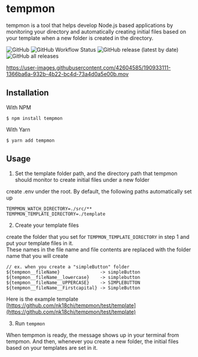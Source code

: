 # tempmon

tempmon is a tool that helps develop Node.js based applications by monitoring your directory and automatically creating initial files based on your template when a new folder is created in the directory.

![GitHub](https://img.shields.io/github/license/nk18chi/tempmon)
![GitHub Workflow Status](https://img.shields.io/github/workflow/status/nk18chi/tempmon/production)
![GitHub release (latest by date)](https://img.shields.io/github/v/release/nk18chi/tempmon)
![GitHub all releases](https://img.shields.io/github/downloads/nk18chi/tempmon/total)

https://user-images.githubusercontent.com/42604585/190933111-1366ba6a-932b-4b22-bc4d-73a4d0a5e00b.mov

## Installation

With NPM

```command
$ npm install tempmon
```

With Yarn

```command
$ yarn add tempmon
```

## Usage

1. Set the template folder path, and the directory path that tempmon should monitor to create initial files under a new folder

create .env under the root. By default, the following paths automatically set up

```
TEMPMON_WATCH_DIRECTORY=./src/**
TEMPMON_TEMPLATE_DIRECTORY=./template
```

2. Create your template files

create the folder that you set for `TEMPMON_TEMPLATE_DIRECTORY` in step 1 and put your template files in it.  
These names in the file name and file contents are replaced with the folder name that you will create

```
// ex. when you create a "simpleButton" folder
${tempmon__fileName}               -> simpleButton
${tempmon__fileName__lowercase}    -> simplebutton
${tempmon__fileName__UPPERCASE}    -> SIMPLEBUTTON
${tempmon__fileName__Firstcapital} -> SimpleButton
```

Here is the example template
[https://github.com/nk18chi/tempmon/test/template](https://github.com/nk18chi/tempmon/test/template)

3. Run `tempmon`

When tempmon is ready, the message shows up in your terminal from tempmon. And then, whenever you create a new folder, the initial files based on your templates are set in it.
